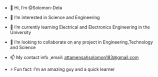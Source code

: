 - 👋 Hi, I’m @Solomon-Dela
- 👀 I’m interested in Science and Engineering
- 🌱 I’m currently learning Electrical and Electronics Engineering in the University
- 💞️ I’m looking to collaborate on any project in Engineering,Technology and Science
- 📫 My contact info ,email: attamensahsolomon183@gmail.com
  
- ⚡ Fun fact: I'm an amazing guy and a quick learner

<!---
Solomon-Dela/Solomon-Dela is a ✨ special ✨ repository because its `README.md` (this file) appears on your GitHub profile.
You can click the Preview link to take a look at your changes.
--->
